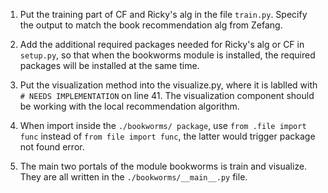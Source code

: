 1. Put the training part of CF and Ricky's alg in the file `train.py`. Specify the output to match the book recommendation alg from Zefang.

2. Add the additional required packages needed for Ricky's alg or CF in `setup.py`, so that when the bookworms module is installed, the required packages will be installed at the same time.

3. Put the visualization method into the visualize.py, where it is lablled with `# NEEDS IMPLEMENTATION` on line 41. The visualization component should be working with the local recommendation algorithm.

4. When import inside the `./bookworms/ package`, use `from .file import func` instead of `from file import func`, the latter would trigger package not found error. 

5. The main two portals of the module bookworms is train and visualize. They are all written in the `./bookworms/__main__.py` file.
